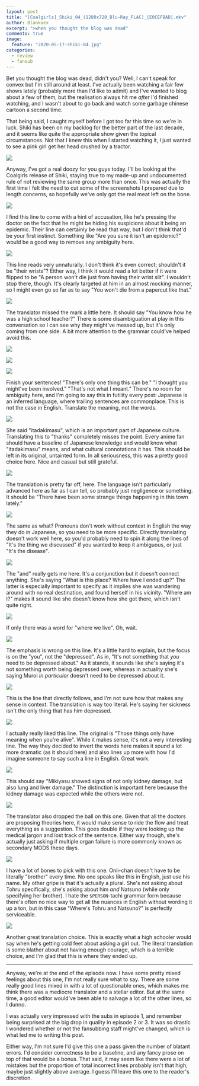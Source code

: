 ```yaml
---
layout: post
title: "[Coalgirls]_Shiki_04_(1280x720_Blu-Ray_FLAC)_[E0CEFBAD].mkv"
author: Blankaex
excerpt: ">when you thought the blog was dead"
comments: true
image:
  feature: "2020-05-17-shiki-04.jpg"
categories:
  - review
  - fansub
---
```


Bet you thought the blog was dead, didn't you? Well, I can't speak for convex but I'm still around at least. I've actually been watching a fair few shows lately (probably more than I'd like to admit) and I've wanted to blog about a few of them, but the realisation always hit me _after_ I'd finished watching, and I wasn't about to go back and watch some garbage chinese cartoon a second time.

That being said, I caught myself before I got too far this time so we're in luck. Shiki has been on my backlog for the better part of the last decade, and it seems like quite the appropriate show given the topical circumstances. Not that I knew this when I started watching it, I just wanted to see a pink girl get her head crushed by a tractor.

![](https://i.imgur.com/7TVm13S.gif)

Anyway, I've got a real doozy for you guys today. I'll be looking at the Coalgirls release of Shiki, staying true to my made-up and undocumented rule of not reviewing the same group more than once. This was actually the first time I felt the need to cut some of the screenshots I prepared due to length concerns, so hopefully we've only got the real meat left on the bone.

![](https://i.imgur.com/qDkhD0Y.png)

I find this line to come with a hint of accusation, like he's pressing the doctor on the fact that he might be hiding his suspicions about it being an epidemic. Their line can certainly be read that way, but I don't think that'd be your first instinct. Something like "Are you sure it isn't an epidemic?" would be a good way to remove any ambiguity here.

![](https://i.imgur.com/L5uSUWI.png)

This line reads very unnaturally. I don't think it's even correct; shouldn't it be "their wrists"? Either way, I think it would read a lot better if it were flipped to be "A person won't die just from having their wrist slit". I wouldn't stop there, though. It's clearly targeted at him in an almost mocking manner, so I might even go so far as to say "You won't die from a papercut like that."

![](https://i.imgur.com/hrz3uMd.png)

The translator missed the mark a little here. It should say "You know how he was a high school teacher?" There is some disambiguation at play in this conversation so I can see why they might've messed up, but it's only coming from one side. A bit more attention to the grammar could've helped avoid this.

![](https://i.imgur.com/mL0Mfqi.png)

![](https://i.imgur.com/AkEDzRU.png)

![](https://i.imgur.com/rJPRD8S.png)

Finish your sentences! "There's only one thing this can be." "I thought you might've been involved." "That's not what I meant." There's no room for ambiguity here, and I'm going to say this in futility every post: Japanese is an inferred language, where trailing sentences are commonplace. This is not the case in English. Translate the meaning, not the words.

![](https://i.imgur.com/qfHZEOD.png)

She said "itadakimasu", which is an important part of Japanese culture. Translating this to "thanks" completely misses the point. Every anime fan should have a baseline of Japanese knowledge and would know what "itadakimasu" means, and what cultural connotations it has. This should be left in its original, untainted form. In all seriousness, this was a pretty good choice here. Nice and casual but still grateful.

![](https://i.imgur.com/iMaANhu.png)

The translation is pretty far off, here. The language isn't particularly advanced here as far as I can tell, so probably just negligence or something. It should be "There have been some strange things happening in this town lately."

![](https://i.imgur.com/poAiCyW.png)

The same as what? Pronouns don't work without context in English the way they do in Japanese, so you need to be more specific. Directly translating doesn't work well here, so you'd probably need to spin it along the lines of "It's the thing we discussed" if you wanted to keep it ambiguous, or just "It's the disease".

![](https://i.imgur.com/9xdrFKv.png)

The "and" really gets me here. It's a conjunction but it doesn't connect anything. She's saying "What is this place? Where have I ended up?" The latter is especially important to specify as it implies she was wandering around with no real destination, and found herself in his vicinity. "Where am I?" makes it sound like she doesn't know how she got there, which isn't quite right.

![](https://i.imgur.com/8rsp0XW.png)

If only there was a word for "where we live". Oh, wait.

![](https://i.imgur.com/VCd4hoY.png)

The emphasis is wrong on this line. It's a little hard to explain, but the focus is on the "you", not the "depressed". As in, "It's not something that _you_ need to be depressed about." As it stands, it sounds like she's saying it's not something worth being depressed over, whereas in actuality she's saying Muroi _in particular_ doesn't need to be depressed about it.

![](https://i.imgur.com/I7nMwua.png)

This is the line that directly follows, and I'm not sure how that makes any sense in context. The translation is way too literal. He's saying her sickness isn't the only thing that has him depressed.

![](https://i.imgur.com/VL1GtZz.png)

I actually really liked this line. The original is "Those things only have meaning when you're alive". While it makes sense, it's not a very interesting line. The way they decided to invert the words here makes it sound a lot more dramatic (as it should here) and also lines up more with how I'd imagine someone to say such a line in English. Great work.

![](https://i.imgur.com/NFfpO6g.png)

This should say "Mikiyasu showed signs of not only kidney damage, but also lung and liver damage." The distinction is important here because the kidney damage was expected while the others were not.

![](https://i.imgur.com/GTaFeOR.png)

The translator also dropped the ball on this one. Given that all the doctors are proposing theories here, it would make sense to ride the flow and treat everything as a suggestion. This goes double if they were looking up the medical jargon and lost track of the sentence. Either way though, she's actually just asking if multiple organ failure is more commonly known as secondary MODS these days.

![](https://i.imgur.com/O2WaLjK.png)

I have a lot of bones to pick with this one. Onii-chan doesn't have to be literally "brother" every time. No one speaks like this in English, just use his name. My other gripe is that it's actually a plural. She's not asking about Tohru specifically, she's asking about him _and_ Natsuno (while only specifying her brother). I hate the `$PERSON`-tachi grammar form because there's often no nice way to get all the nuances in English without wording it up a ton, but in this case "Where's Tohru and Natsuno?" is perfectly serviceable.

![](https://i.imgur.com/PMTBdeX.png)

Another great translation choice. This is exactly what a high schooler would say when he's getting cold feet about asking a girl out. The literal translation is some blather about not having enough courage, which is a terrible choice, and I'm glad that this is where they ended up.

---

Anyway, we're at the end of the episode now. I have some pretty mixed feelings about this one, I'm not really sure what to say. There are some really good lines mixed in with a lot of questionable ones, which makes me think there was a mediocre translator and a stellar editor. But at the same time, a good editor would've been able to salvage a lot of the other lines, so I dunno.

I was actually very impressed with the subs in episode 1, and remember being surprised at the big drop in quality in episode 2 or 3. It was so drastic I wondered whether or not the fansubbing staff might've changed, which is what led me to writing this post.

Either way, I'm not sure I'd give this one a pass given the number of blatant errors. I'd consider correctness to be a baseline, and any fancy prose on top of that would be a bonus. That said, it may seem like there were a lot of mistakes but the proportion of total incorrect lines probably isn't that high; maybe just slightly above average. I guess I'll leave this one to the reader's discretion.
